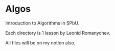 # Algos
Introduction to Algorithms in SPbU.

Each directory is 1 lesson by Leonid Romanychev.

All files will be on my notion also.
